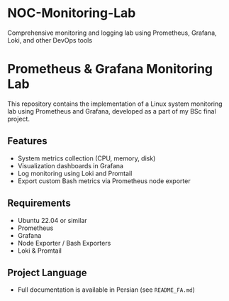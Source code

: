 # NOC-Monitoring-Lab
Comprehensive monitoring and logging lab using Prometheus, Grafana, Loki, and other DevOps tools


# Prometheus & Grafana Monitoring Lab

This repository contains the implementation of a Linux system monitoring lab using Prometheus and Grafana, developed as a part of my BSc final project.

## Features
- System metrics collection (CPU, memory, disk)
- Visualization dashboards in Grafana
- Log monitoring using Loki and Promtail
- Export custom Bash metrics via Prometheus node exporter

## Requirements
- Ubuntu 22.04 or similar
- Prometheus
- Grafana
- Node Exporter / Bash Exporters
- Loki & Promtail

## Project Language
- Full documentation is available in Persian (see `README_FA.md`)
